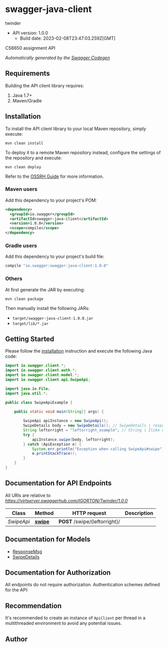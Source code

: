 # swagger-java-client

twinder
- API version: 1.0.0
  - Build date: 2023-02-08T23:47:03.259Z[GMT]

CS6650 assignment API


*Automatically generated by the [Swagger Codegen](https://github.com/swagger-api/swagger-codegen)*


## Requirements

Building the API client library requires:
1. Java 1.7+
2. Maven/Gradle

## Installation

To install the API client library to your local Maven repository, simply execute:

```shell
mvn clean install
```

To deploy it to a remote Maven repository instead, configure the settings of the repository and execute:

```shell
mvn clean deploy
```

Refer to the [OSSRH Guide](http://central.sonatype.org/pages/ossrh-guide.html) for more information.

### Maven users

Add this dependency to your project's POM:

```xml
<dependency>
  <groupId>io.swagger</groupId>
  <artifactId>swagger-java-client</artifactId>
  <version>1.0.0</version>
  <scope>compile</scope>
</dependency>
```

### Gradle users

Add this dependency to your project's build file:

```groovy
compile "io.swagger:swagger-java-client:1.0.0"
```

### Others

At first generate the JAR by executing:

```shell
mvn clean package
```

Then manually install the following JARs:

* `target/swagger-java-client-1.0.0.jar`
* `target/lib/*.jar`

## Getting Started

Please follow the [installation](#installation) instruction and execute the following Java code:

```java
import io.swagger.client.*;
import io.swagger.client.auth.*;
import io.swagger.client.model.*;
import io.swagger.client.api.SwipeApi;

import java.io.File;
import java.util.*;

public class SwipeApiExample {

    public static void main(String[] args) {
        
        SwipeApi apiInstance = new SwipeApi();
        SwipeDetails body = new SwipeDetails(); // SwipeDetails | response details
        String leftorright = "leftorright_example"; // String | Ilike or dislike user
        try {
            apiInstance.swipe(body, leftorright);
        } catch (ApiException e) {
            System.err.println("Exception when calling SwipeApi#swipe");
            e.printStackTrace();
        }
    }
}
```

## Documentation for API Endpoints

All URIs are relative to *https://virtserver.swaggerhub.com/IGORTON/Twinder/1.0.0*

Class | Method | HTTP request | Description
------------ | ------------- | ------------- | -------------
*SwipeApi* | [**swipe**](docs/SwipeApi.md#swipe) | **POST** /swipe/{leftorright}/ | 

## Documentation for Models

 - [ResponseMsg](docs/ResponseMsg.md)
 - [SwipeDetails](docs/SwipeDetails.md)

## Documentation for Authorization

All endpoints do not require authorization.
Authentication schemes defined for the API:

## Recommendation

It's recommended to create an instance of `ApiClient` per thread in a multithreaded environment to avoid any potential issues.

## Author


